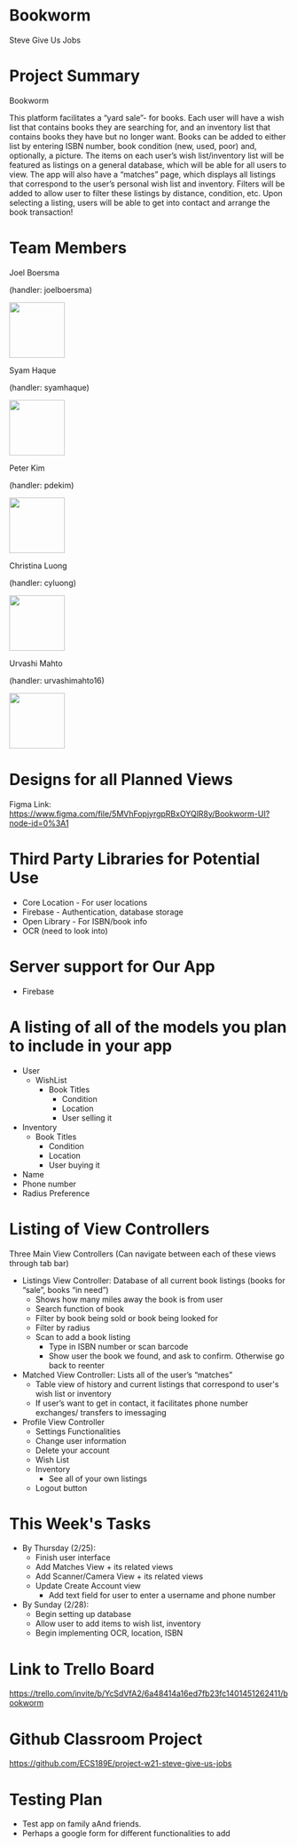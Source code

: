 # Bookworm
Steve Give Us Jobs

# Project Summary
Bookworm

This platform facilitates a “yard sale”- for books. Each user will have a wish list that contains books they are searching for, and an inventory list that contains books they have but no longer want. Books can be added to either list by entering ISBN number, book condition (new, used, poor) and, optionally, a picture. The items on each user’s wish list/inventory list will be featured as listings on a general database, which will be able for all users to view. The app will also have a “matches” page, which displays all listings that correspond to the user’s personal wish list and inventory. Filters will be added to allow user to filter these listings by distance, condition, etc. Upon selecting a listing, users will be able to get into contact and arrange the book transaction!

# Team Members
Joel Boersma 

(handler: joelboersma)

<img src="https://avatars.githubusercontent.com/u/44932998?s=400&u=e3f021c85674d7d01b437d9bae66f8fbe41761d5&v=4" width="100">

Syam Haque 

(handler: syamhaque)

<img src="https://avatars.githubusercontent.com/u/32974225?s=400&u=baaf7fe021081d2878ce13e539b20eb080471774&v=4" width="100">

Peter Kim

(handler: pdekim)

<img src="https://avatars.githubusercontent.com/u/31204165?s=400&u=58ce474fdfed3527a70a413994fd6b317c6f6aa2&v=4" width="100">


Christina Luong 

(handler: cyluong)

<img src="https://avatars.githubusercontent.com/u/50270872?s=400&u=e1524778cdcdd603a5a6ebd5bf620da6bbf8a976&v=4" width="100">

Urvashi Mahto 

(handler: urvashimahto16)

<img src="https://avatars.githubusercontent.com/u/26194722?s=400&u=dc93bfb4b8509ee4845665520fa21ce46dedb021&v=4" width="100">


# Designs for all Planned Views

Figma Link: https://www.figma.com/file/5MVhFopjyrgpRBxOYQlR8y/Bookworm-UI?node-id=0%3A1

# Third Party Libraries for Potential Use
  * Core Location - For user locations
  * Firebase - Authentication, database storage
  * Open Library - For ISBN/book info
  * OCR (need to look into)
 
# Server support for Our App
  * Firebase
  
# A listing of all of the models you plan to include in your app
  * User 
    * WishList 
      * Book Titles
        * Condition
        * Location
        * User selling it
  * Inventory 
    * Book Titles
      * Condition
      * Location
      * User buying it
  * Name
  * Phone number
  * Radius Preference

# Listing of View Controllers 
Three Main View Controllers (Can navigate between each of these views through tab bar)
  * Listings View Controller: Database of all current book listings (books for “sale”, books “in need”)
    * Shows how many miles away the book is from user
    * Search function of book
    * Filter by book being sold or book being looked for
    * Filter by radius
    * Scan to add a book listing
      * Type in ISBN number or scan barcode
      * Show user the book we found, and ask to confirm. Otherwise go back to reenter
  * Matched View Controller: Lists all of the user’s “matches”
    * Table view of history and current listings that correspond to user's wish list or inventory
    * If user’s want to get in contact, it facilitates phone number exchanges/ transfers to imessaging
  * Profile View Controller
    * Settings Functionalities
    * Change user information 
    * Delete your account
    * Wish List
    * Inventory
      * See all of your own listings
    * Logout button

# This Week's Tasks
  * By Thursday (2/25):
    * Finish user interface
    * Add Matches View + its related views 
    * Add Scanner/Camera View + its related views
    * Update Create Account view
      * Add text field for user to enter a username and phone number 
  * By Sunday (2/28):
    * Begin setting up database 
    * Allow user to add items to wish list, inventory
    * Begin implementing OCR, location, ISBN

# Link to Trello Board
https://trello.com/invite/b/YcSdVfA2/6a48414a16ed7fb23fc1401451262411/bookworm

# Github Classroom Project
https://github.com/ECS189E/project-w21-steve-give-us-jobs

# Testing Plan
  * Test app on family aAnd friends.
  * Perhaps a google form for different functionalities to add
